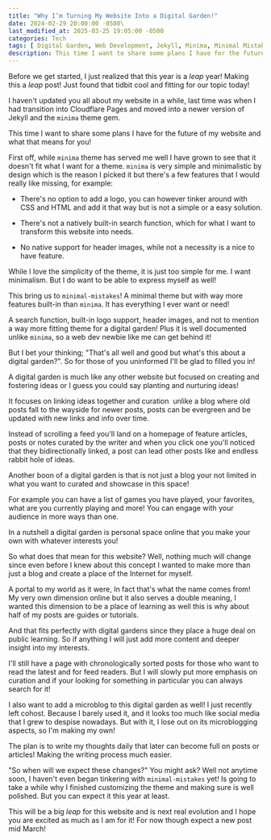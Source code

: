 ```yaml
---
title: "Why I’m Turning My Website Into a Digital Garden!"
date: 2024-02-29 20:00:00 -0500\
last_modified_at: 2025-03-25 19:05:00 -0500
categories: Tech
tags: [ Digital Garden, Web Development, Jekyll, Minima, Minimal Mistakes, Cloudflare, HTML, CSS, Websites, Microblogging ]
description: This time I want to share some plans I have for the future of my website and what that means for you!
---
```


Before we get started, I just realized that this year is a *leap* year! Making this a *leap* post! Just found that tidbit cool and fitting for our topic today!

I haven't updated you all about my website in a while, last time was when I had transition into Cloudflare Pages and moved into a newer version of Jekyll and the `minima` theme gem.

This time I want to share some plans I have for the future of my website and what that means for you!

First off, while `minima` theme has served me well I have grown to see that it doesn't fit what I want for a theme.
`minima` is very simple and minimalistic by design which is the reason I picked it but there's a few features that I would really like missing, for example:

- There's no option to add a logo, you can however tinker around with CSS and HTML and add it that way but is not a simple or a easy solution.

- There's not a natively built-in search function, which for what I want to transform this website into needs.

- No native support for header images, while not a necessity is a nice to have feature.

While I love the simplicity of the theme, it is just too simple for me. I want minimalism. But I do want to be able to express myself as well!

This bring us to `minimal-mistakes`! A minimal theme but with way more features built-in than `minima`. It has everything I ever want or need!

A search function, built-in logo support, header images, and not to mention a way more fitting theme for a digital garden!
Plus it is well documented unlike `minima`, so a web dev newbie like me can get behind it!

But I bet your thinking; "That's all well and good but what's this about a digital garden?".
So for those of you uninformed I'll be glad to filled you in!

A digital garden is much like any other website but focused on creating and fostering ideas or I guess you could say planting and nurturing ideas!

It focuses on linking ideas together and curation  unlike a blog where old posts fall to the wayside for newer posts, posts can be evergreen and be updated with new links and info over time.

Instead of scrolling a feed you'll land on a homepage of feature articles, posts or notes curated by the writer and when you click one you'll noticed that they bidirectionally linked, a post can lead other posts like and endless rabbit hole of ideas.

Another boon of a digital garden is that is not just a blog your not limited in what you want to curated and showcase in this space!

For example you can have a list of games you have played, your favorites, what are you currently playing and more! You can engage with your audience in more ways than one.

In a nutshell a digital garden is personal space online that you make your own with whatever interests you!

So what does that mean for this website? Well, nothing much will change since even before I knew about this concept I wanted to make more than just a blog and create a place of the Internet for myself.

A portal to my world as it were, In fact that's what the name comes from! My very own dimension online but it also serves a double meaning, I wanted this dimension to be a place of learning as well this is why about half of my posts are guides or tutorials.

And that fits perfectly with digital gardens since they place a huge deal on public learning. So if anything I will just add more content and deeper insight into my interests.

I'll still have a page with chronologically sorted posts for those who want to read the latest and for feed readers. But I will slowly put more emphasis on curation and if your looking for something in particular you can always search for it!

I also want to add a microblog to this digital garden as well! I just recently left cohost. Because I barely used it, and it looks too much like social media that I grew to despise nowadays. But with it, I lose out on its microblogging aspects, so I'm making my own!

The plan is to write my thoughts daily that later can become full on posts or articles! Making the writing process much easier.

"So when will we expect these changes?" You might ask? Well not anytime soon, I haven't even began tinkering with `minimal-mistakes` yet! Is going to take a while why I finished customizing the theme and making sure is well polished. But you can expect it this year at least.

This will be a big *leap* for this website and is next real evolution and I hope you are excited as much as I am for it! For now though expect a new post mid March!
